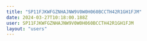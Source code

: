 ```yaml
---
title: "SP11FJKWFGZNHAJNW9V0W0H060BCCTH42R1GH1FJM"
date: 2024-03-27T10:18:00.188Z
user: SP11FJKWFGZNHAJNW9V0W0H060BCCTH42R1GH1FJM
layout: "users"
---
```

    